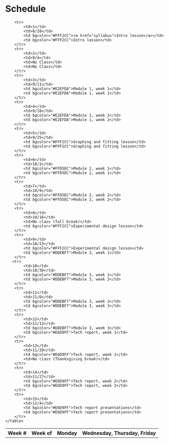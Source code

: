 # Schedule
<table>
        <tr>
            <th>Week #</th>
            <th>Week of</th>
            <th>Monday</th>
            <th>Wednesday, Thursday, Friday</th>
        </tr>
 
        <tr>
            <td>1</td>
            <td>8/28</td>
            <td bgcolor="#FFF2CC"><a href="syllabus">Intro lesson</a></td>
            <td bgcolor="#FFF2CC">Intro lesson</td>
        </tr>
        <tr>
            <td>2</td>
            <td>9/4</td>
            <td>No Class</td>
            <td>No Class</td>
        </tr>
        <tr>
            <td>3</td>
            <td>9/11</td>
            <td bgcolor="#E2EFDA">Module 1, week 1</td>
            <td bgcolor="#E2EFDA">Module 1, week 1</td>
        </tr>
        <tr>
            <td>4</td>
            <td>9/18</td>
            <td bgcolor="#E2EFDA">Module 1, week 2</td>
            <td bgcolor="#E2EFDA">Module 1, week 2</td>
        </tr>
        <tr>
            <td>5</td>
            <td>9/25</td>
            <td bgcolor="#FFF2CC">Graphing and fitting lesson</td>
            <td bgcolor="#FFF2CC">Graphing and fitting lesson</td>
        </tr>
        <tr>
            <td>6</td>
            <td>10/2</td>
            <td bgcolor="#FFD5EC">Module 2, week 1</td>
            <td bgcolor="#FFD5EC">Module 2, week 1</td>
        </tr>
        <tr>
            <td>7</td>
            <td>10/9</td>
            <td bgcolor="#FFD5EC">Module 2, week 2</td>
            <td bgcolor="#FFD5EC">Module 2, week 2</td>
        </tr>
        <tr>
            <td>8</td>
            <td>10/16</td>
            <td>No class (fall break)</td>
            <td bgcolor="#FFF2CC">Experimental design lesson</td>
        </tr>
        <tr>
            <td>9</td>
            <td>10/23</td>
            <td bgcolor="#FFF2CC">Experimental design lesson</td>
            <td bgcolor="#DDEBF7">Module 3, week 1</td>
        </tr>
       <tr>
            <td>10</td>
            <td>10/30</td>
            <td bgcolor="#DDEBF7">Module 3, week 1</td>
            <td bgcolor="#DDEBF7">Module 3, week 2</td>
        </tr>
        <tr>
            <td>11</td>
            <td>11/6</td>
            <td bgcolor="#DDEBF7">Module 3, week 2</td>
            <td bgcolor="#DDEBF7">Module 3, week 3</td>
        </tr>
        <tr>
            <td>12</td>
            <td>11/13</td>
            <td bgcolor="#DDEBF7">Module 3, week 3</td>
            <td bgcolor="#E6D9FF">Tech report, week 1</td>
        </tr>
        <tr>
            <td>13</td>
            <td>11/20</td>
            <td bgcolor="#E6D9FF">Tech report, week 1</td>
            <td>No class (Thanksgiving break)</td>
        </tr>
        <tr>
            <td>14</td>
            <td>11/27</td>
            <td bgcolor="#E6D9FF">Tech report, week 2</td>
            <td bgcolor="#E6D9FF">Tech report, week 2</td>
        </tr>
        <tr>
            <td>15</td>
            <td>12/4</td>
            <td bgcolor="#E6D9FF">Tech report presentations</td>
            <td bgcolor="#E6D9FF">Tech report presentations</td>
        </tr>
    </table>
